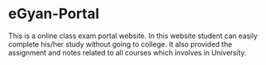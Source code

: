 # eGyan-Portal 
This is a online class exam portal website.
In this website student can easily complete his/her study without going to college.
It also provided the assignment and notes related to all courses which involves in University.
